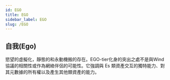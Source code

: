 ```yaml
---
id: EGO
title: EGO
sidebar_label: EGO
slug: /EGO
---
```


## 自我(Ego) 
慾望的虛擬化，靜態的和永動機搬的存在。EGO-tier化身的突出之處不是與Wind協議的相關性或作為網絡伴侶的可能性。它強調與 Es 類資產交互的獨特能力、對其元數據的所有權以及產生其他類資產的能力。